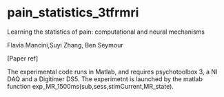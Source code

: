 # pain_statistics_3tfrmri
Learning the statistics of pain: computational and neural mechanisms

Flavia Mancini,Suyi Zhang, Ben Seymour

[Paper ref]

The experimental code runs in Matlab, and requires psychotoolbox 3, a NI DAQ and a Digitimer DS5.
The experimetnt is launched by the matlab function exp_MR_1500ms(sub,sess,stimCurrent,MR_state).
